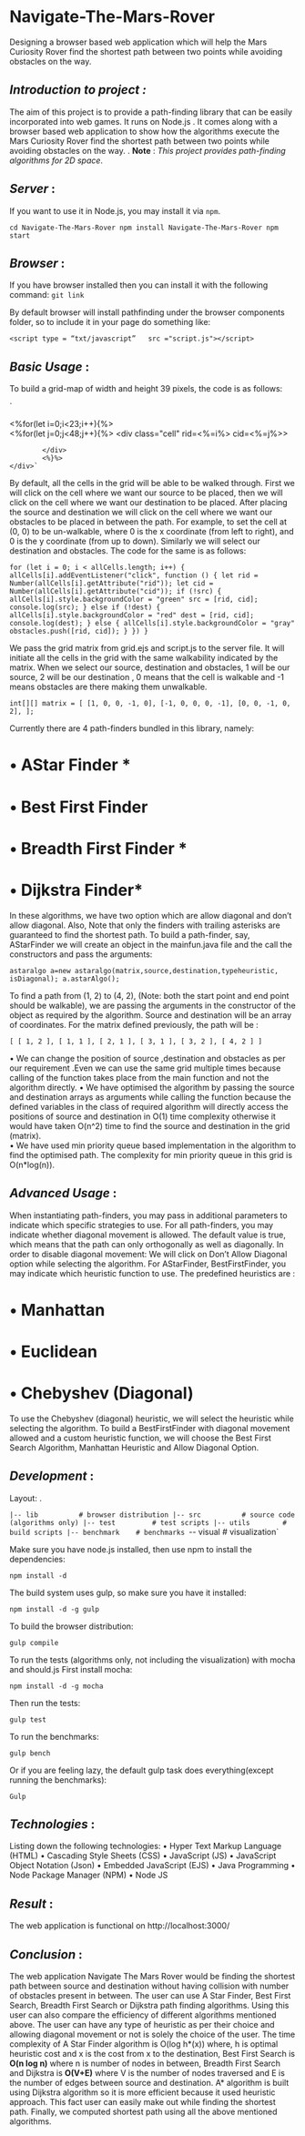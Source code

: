 # **Navigate-The-Mars-Rover**

Designing a browser based web application which will help the Mars Curiosity Rover find the shortest path between two points while avoiding obstacles on the way.
 

## *Introduction to project :*

The aim of this project is to provide a path-finding library that can be easily incorporated into web games. It runs on Node.js .
It comes along with a browser based web application to show how the algorithms execute the Mars Curiosity Rover find the shortest path between two points while avoiding obstacles on the way. . 
**Note** : *This project provides path-finding algorithms for 2D space*.  
 
 
## *Server* :

If you want to use it in Node.js, you may install it via `npm`.

`cd Navigate-The-Mars-Rover
npm install Navigate-The-Mars-Rover
npm start`


## *Browser* :

If you have browser installed then you can install it with the following command:
`git link` 

By default browser will install pathfinding under the browser components folder, so to include it in your page do something like:

`<script type = “txt/javascript”  
src ="script.js"></script>`

 
## *Basic Usage* :

To build a grid-map of width and height 39 pixels, the code is as follows:

`<div id="grid">
        <%for(let i=0;i<23;i++){%>
        <div class="row">
            <%for(let j=0;j<48;j++){%>
            <div class="cell" rid=<%=i%> cid=<%=j%>>

            </div>
            <%}%>
    </div>`

By default, all the cells in the grid will be able to be walked through. First we will click on the cell where we want our source to be placed, then we will click on the cell where we want our destination to be placed. After placing the source and destination we will click on the cell where we want our obstacles to be placed in between the path.
For example, to set the cell at (0, 0) to be un-walkable, where 0 is the x coordinate (from left to right), and 0 is the y coordinate (from up to down). Similarly we will select our destination and obstacles. The code for the same is as follows:

`for (let i = 0; i < allCells.length; i++) {
    allCells[i].addEventListener("click", function () {
        let rid = Number(allCells[i].getAttribute("rid"));
        let cid = Number(allCells[i].getAttribute("cid"));
        if (!src) {
            allCells[i].style.backgroundColor = "green"
            src = [rid, cid];
            console.log(src);
        } else if (!dest) {
            allCells[i].style.backgroundColor = "red"
            dest = [rid, cid];
            console.log(dest);
        } else {
            allCells[i].style.backgroundColor = "gray"
            obstacles.push([rid, cid]);
        }
    })
}`

We pass the grid matrix from grid.ejs and script.js to the server file. It will initiate all the cells in the grid with the same walkability indicated by the matrix. When we select our source, destination and obstacles, 1 will be our source, 2 will be our destination , 0 means that the cell is walkable and -1 means obstacles are there making them unwalkable.


`int[][] matrix = [
    [1, 0, 0, -1, 0],
    [-1, 0, 0, 0, -1],
    [0, 0, -1, 0, 2],
];`

Currently there are 4 path-finders bundled in this library, namely:
# •	AStar Finder *
# • Best First Finder
# •	Breadth First Finder *
# •	Dijkstra Finder*
In these algorithms, we have two option which are allow diagonal and don’t allow diagonal.
Also, Note that only the finders with trailing asterisks are guaranteed to find the shortest path.
To build a path-finder, say, AStarFinder we will create an object in the mainfun.java file and the call the constructors and pass the arguments:


`astaralgo a=new astaralgo(matrix,source,destination,typeheuristic,
 isDiagonal);
a.astarAlgo();`

To find a path from (1, 2) to (4, 2), (Note: both the start point and end point should be walkable), we are passing the arguments in the constructor of the object as required by the algorithm.
Source and destination will be an array of coordinates.
For the matrix defined previously, the path will be :


`[ [ 1, 2 ], [ 1, 1 ], [ 2, 1 ], [ 3, 1 ], [ 3, 2 ], [ 4, 2 ] ]`


•	We can change the position of source ,destination and obstacles as per our requirement .Even we can use the same grid multiple times because calling of the function takes place from the main function and not the algorithm directly.
•	We have optimised the algorithm by passing the source and destination arrays as arguments while calling the function because the defined variables in the class of required algorithm will directly access the positions of source and destination in O(1) time complexity otherwise it would have taken O(n^2) time to find the source and destination in the grid (matrix).  
•	We have used min priority queue based implementation in the algorithm to find the optimised path. The complexity for min priority queue in this grid is O(n*log(n)).


## *Advanced Usage* :

When instantiating path-finders, you may pass in additional parameters to indicate which specific strategies to use.
For all path-finders, you may indicate whether diagonal movement is allowed. The default value is true, which means that the path can only orthogonally as well as diagonally.
In order to disable diagonal movement:
We will click on Don’t Allow Diagonal option while selecting the algorithm.
For AStarFinder, BestFirstFinder, you may indicate which heuristic function to use.
The predefined heuristics are :

# •	Manhattan 
# •	Euclidean
# •	Chebyshev (Diagonal)

To use the Chebyshev (diagonal) heuristic, we will select the heuristic while selecting the algorithm.
To build a BestFirstFinder with diagonal movement allowed and a custom heuristic function, we will choose the Best First Search Algorithm, Manhattan Heuristic and Allow Diagonal Option. 


## *Development* :

Layout:
.

`|-- lib          # browser distribution
|-- src          # source code (algorithms only)
|-- test         # test scripts
|-- utils        # build scripts
|-- benchmark    # benchmarks
`-- visual       # visualization`

Make sure you have node.js installed, then use npm to install the dependencies:


`npm install -d` 

The build system uses gulp, so make sure you have it installed:

`npm install -d -g gulp`

To build the browser distribution:

`gulp compile`

To run the tests (algorithms only, not including the visualization) with mocha and should.js First install mocha:

`npm install -d -g mocha`

Then run the tests:

`gulp test`

To run the benchmarks:

`gulp bench`

Or if you are feeling lazy, the default gulp task does everything(except running the benchmarks):

`Gulp`

## *Technologies* :

Listing down the following technologies:
•	Hyper Text Markup Language (HTML)
•	Cascading Style Sheets (CSS)
•	JavaScript (JS)
•	JavaScript Object Notation (Json) 
•	Embedded JavaScript (EJS)
•	Java Programming
•	Node Package Manager (NPM)
•	Node JS


## *Result* :
The web application is functional on http://localhost:3000/


## *Conclusion* :

The web application Navigate The Mars Rover would be finding the shortest path between source and destination without having collision with number of obstacles present in between.
The user can use A Star Finder, Best First Search, Breadth First Search or  Dijkstra path finding algorithms. Using this user can also compare the efficiency of different algorithms mentioned above. The user can have any type of heuristic as per their choice and allowing diagonal movement or not is solely the choice of the user.
 The time complexity of A Star Finder algorithm is O(log h*(x)) where, h is optimal heuristic cost and x is the cost from x to the destination, Best First Search is **O(n log n)** where n is number of nodes in between, Breadth First Search and Dijkstra is **O(V+E)** where V is the number of nodes traversed and E is the number of edges between source and destination.
A* algorithm is built using Dijkstra algorithm so it is more efficient because it used heuristic approach. This fact user can easily make out while finding the shortest path. Finally, we computed shortest path using all the above mentioned algorithms.



